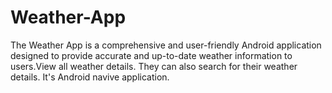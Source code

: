 # Weather-App
The Weather App is a comprehensive and user-friendly Android application designed to provide accurate and up-to-date weather information to users.View all weather details. They can also search for their weather details. It's Android navive application.
